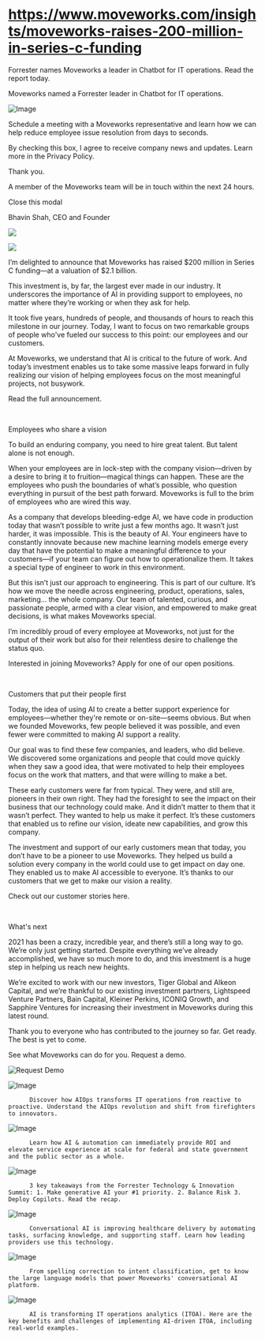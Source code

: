 # https://www.moveworks.com/insights/moveworks-raises-200-million-in-series-c-funding

Forrester names Moveworks a leader in Chatbot for IT operations. Read the report today.

Moveworks named a Forrester leader in Chatbot for IT operations. 

![Image](https://www.moveworks.com/hubfs/img/site/qr-demo.png)

Schedule a meeting with a Moveworks representative and learn how we can help reduce employee issue resolution from days to seconds.

By checking this box, I agree to receive company news and updates. Learn more in the Privacy Policy.

Thank you.

A member of the Moveworks team will be in touch within the next 24 hours.



  Close this modal
  



Bhavin Shah, CEO and Founder


![](https://www.moveworks.com/hubfs/33_MW_Blog_Feature_MW%20Funding%20Announcement-02-v4.jpg)

![](https://www.moveworks.com/hubfs/33_MW_Blog_Feature_MW%20Funding%20Announcement-02-v4.jpg)

I’m delighted to announce that Moveworks has raised $200 million in Series C funding—at a valuation of $2.1 billion. 

This investment is, by far, the largest ever made in our industry. It underscores the importance of AI in providing support to employees, no matter where they’re working or when they ask for help.

It took five years, hundreds of people, and thousands of hours to reach this milestone in our journey. Today, I want to focus on two remarkable groups of people who've fueled our success to this point: our employees and our customers.

At Moveworks, we understand that AI is critical to the future of work. And today’s investment enables us to take some massive leaps forward in fully realizing our vision of helping employees focus on the most meaningful projects, not busywork.

Read the full announcement.

 

Employees who share a vision

To build an enduring company, you need to hire great talent. But talent alone is not enough.

When your employees are in lock-step with the company vision—driven by a desire to bring it to fruition—magical things can happen. These are the employees who push the boundaries of what’s possible, who question everything in pursuit of the best path forward. Moveworks is full to the brim of employees who are wired this way.

As a company that develops bleeding-edge AI, we have code in production today that wasn’t possible to write just a few months ago. It wasn’t just harder, it was impossible. This is the beauty of AI. Your engineers have to constantly innovate because new machine learning models emerge every day that have the potential to make a meaningful difference to your customers—if your team can figure out how to operationalize them. It takes a special type of engineer to work in this environment.

But this isn’t just our approach to engineering. This is part of our culture. It’s how we move the needle across engineering, product, operations, sales, marketing… the whole company. Our team of talented, curious, and passionate people, armed with a clear vision, and empowered to make great decisions, is what makes Moveworks special.

I’m incredibly proud of every employee at Moveworks, not just for the output of their work but also for their relentless desire to challenge the status quo.

Interested in joining Moveworks? Apply for one of our open positions.

 

Customers that put their people first

Today, the idea of using AI to create a better support experience for employees—whether they're remote or on-site—seems obvious. But when we founded Moveworks, few people believed it was possible, and even fewer were committed to making AI support a reality.

Our goal was to find these few companies, and leaders, who did believe. We discovered some organizations and people that could move quickly when they saw a good idea, that were motivated to help their employees focus on the work that matters, and that were willing to make a bet.

These early customers were far from typical. They were, and still are, pioneers in their own right. They had the foresight to see the impact on their business that our technology could make. And it didn’t matter to them that it wasn’t perfect. They wanted to help us make it perfect. It’s these customers that enabled us to refine our vision, ideate new capabilities, and grow this company.

The investment and support of our early customers mean that today, you don’t have to be a pioneer to use Moveworks. They helped us build a solution every company in the world could use to get impact on day one. They enabled us to make AI accessible to everyone. It’s thanks to our customers that we get to make our vision a reality.

Check out our customer stories here.

 

What's next

2021 has been a crazy, incredible year, and there’s still a long way to go. We’re only just getting started. Despite everything we’ve already accomplished, we have so much more to do, and this investment is a huge step in helping us reach new heights.

We’re excited to work with our new investors, Tiger Global and Alkeon Capital, and we’re thankful to our existing investment partners, Lightspeed Venture Partners, Bain Capital, Kleiner Perkins, ICONIQ Growth, and Sapphire Ventures for increasing their investment in Moveworks during this latest round. 

Thank you to everyone who has contributed to the journey so far. Get ready. The best is yet to come.

See what Moveworks can do for you. Request a demo.

![Request Demo](https://no-cache.hubspot.com/cta/default/4204135/01fb8c68-5711-46f6-afd0-c984065bc3c4.png)

![Image](https://www.moveworks.com/hs-fs/hubfs/AIOps-featured-image.png?length=50&name=AIOps-featured-image.png)


          Discover how AIOps transforms IT operations from reactive to proactive. Understand the AIOps revolution and shift from firefighters to innovators.
        

![Image](https://www.moveworks.com/hs-fs/hubfs/Public-Sector-Convo-AI.png?length=50&name=Public-Sector-Convo-AI.png)


          Learn how AI & automation can immediately provide ROI and elevate service experience at scale for federal and state government and the public sector as a whole.
        

![Image](https://www.moveworks.com/hs-fs/hubfs/Forrester%20T%26I%20%281%29.png?length=50&name=Forrester%20T&I%20%281%29.png)


          3 key takeaways from the Forrester Technology & Innovation Summit: 1. Make generative AI your #1 priority. 2. Balance Risk 3. Deploy Copilots. Read the recap.
        

![Image](https://www.moveworks.com/hs-fs/hubfs/healthcare-test.png?length=50&name=healthcare-test.png)


          Conversational AI is improving healthcare delivery by automating tasks, surfacing knowledge, and supporting staff. Learn how leading providers use this technology.
        

![Image](https://www.moveworks.com/hs-fs/hubfs/Moveworks_LLM_Feature.png?length=50&name=Moveworks_LLM_Feature.png)


          From spelling correction to intent classification, get to know the large language models that power Moveworks' conversational AI platform.
        

![Image](https://www.moveworks.com/hs-fs/hubfs/ITOA_feature.png?length=50&name=ITOA_feature.png)


          AI is transforming IT operations analytics (ITOA). Here are the key benefits and challenges of implementing AI-driven ITOA, including real-world examples.
        

